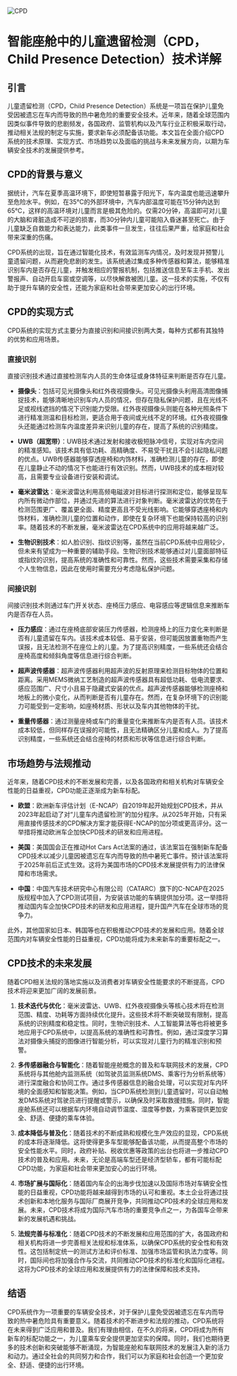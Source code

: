 ![CPD](SmartCockpit/CPD/CPD.png)
# 智能座舱中的儿童遗留检测（CPD，Child Presence Detection）技术详解

## 引言

儿童遗留检测（CPD，Child Presence Detection）系统是一项旨在保护儿童免受因被遗忘在车内而导致的热中暑危险的重要安全技术。近年来，随着全球范围内因类似事件导致的悲剧频发，各国政府、监管机构以及汽车行业正积极采取行动，推动相关法规的制定与实施，要求新车必须配备该功能。本文旨在全面介绍CPD系统的技术原理、实现方式、市场趋势以及面临的挑战与未来发展方向，以期为车辆安全技术的发展提供参考。

## CPD的背景与意义

据统计，汽车在夏季高温环境下，即使短暂暴露于阳光下，车内温度也能迅速攀升至危险水平。例如，在35℃的外部环境中，汽车内部温度可能在15分钟内达到65℃，这样的高温环境对儿童而言是极其危险的。仅需20分钟，高温即可对儿童的大脑和肾脏造成不可逆的损害，而30分钟内儿童可能陷入昏迷甚至死亡。由于儿童缺乏自救能力和表达能力，此类事件一旦发生，往往后果严重，给家庭和社会带来深重的伤痛。

CPD系统的出现，旨在通过智能化技术，有效监测车内情况，及时发现并预警儿童遗留问题，从而避免悲剧的发生。该系统通过集成多种传感器和算法，能够精准识别车内是否存在儿童，并触发相应的警报机制，包括推送信息至车主手机、发出警报声、自动开启车窗或空调等，以尽快解救被困儿童。这一技术的实施，不仅有助于提升车辆的安全性，还能为家庭和社会带来更加安心的出行环境。

## CPD的实现方式

CPD系统的实现方式主要分为直接识别和间接识别两大类，每种方式都有其独特的优势和应用场景。

### 直接识别

直接识别技术通过直接检测车内人员的生命体征或身体特征来判断是否存在儿童。

- **摄像头**：包括可见光摄像头和红外夜视摄像头。可见光摄像头利用高清图像捕捉技术，能够清晰地识别车内人员的情况，但存在隐私保护问题，且在光线不足或视线遮挡的情况下识别能力受限。红外夜视摄像头则能在各种光照条件下进行精准测温和目标检测，更适合用于夜间或光线不足的环境。红外夜视摄像头还能通过检测车内温度差异来识别儿童的存在，提高了系统的识别精度。
  
- **UWB（超宽带）**：UWB技术通过发射和接收极短脉冲信号，实现对车内空间的精准感知。该技术具有低功耗、高精确度、不易受干扰且不会引起隐私问题的优点。UWB传感器能够穿透座椅和内饰材料，准确检测儿童的存在，即使在儿童静止不动的情况下也能进行有效识别。然而，UWB技术的成本相对较高，且需要专业设备进行安装和调试。

- **毫米波雷达**：毫米波雷达利用高频电磁波对目标进行探测和定位，能够呈现车内所有微动作部位，并通过先进的算法进行对象判断。毫米波雷达的优势在于检测范围更广、覆盖更全面、精度更高且不受光线影响。它能够穿透座椅和内饰材料，准确检测儿童的位置和动作，即使在复杂环境下也能保持较高的识别率。随着技术的不断发展，毫米波雷达在CPD系统中的应用将越来越广泛。

- **生物识别技术**：如人脸识别、指纹识别等，虽然在当前CPD系统中应用较少，但未来有望成为一种重要的辅助手段。生物识别技术能够通过对儿童面部特征或指纹的识别，提高系统的准确性和可靠性。然而，这些技术需要采集和存储个人生物信息，因此在使用时需要充分考虑隐私保护问题。

### 间接识别

间接识别技术则通过车门开关状态、座椅压力感应、电容感应等逻辑信息来推断车内是否存在人员。

- **压力感应**：通过在座椅底部安装压力传感器，检测座椅上的压力变化来判断是否有儿童遗留在车内。该技术成本较低、易于安装，但可能因放置重物而产生误报，且无法检测不在座位上的儿童。为了提高识别精度，一些系统还会结合座椅高度和倾斜角度等信息进行综合判断。

- **超声波传感器**：超声波传感器利用超声波的反射原理来检测目标物体的位置和距离。采用MEMS微纳工艺制造的超声波传感器具有超低功耗、低电流要求、感应范围广、尺寸小且易于隐藏式安装的优点。超声波传感器能够检测座椅和地板上的微小变化，从而判断是否有儿童存在。然而，在复杂环境下的识别能力可能受到一定影响，如座椅材质、形状以及车内其他物体的干扰。

- **重量传感器**：通过测量座椅或车门的重量变化来推断车内是否有人员。该技术成本较低，但同样存在误报的可能性，且无法精确区分儿童和成人。为了提高识别精度，一些系统还会结合座椅的材质和形状等信息进行综合判断。

## 市场趋势与法规推动

近年来，随着CPD技术的不断发展和完善，以及各国政府和相关机构对车辆安全性能的日益重视，CPD功能正逐渐成为新车标配。

- **欧盟**：欧洲新车评估计划（E-NCAP）自2019年起开始规划CPD技术，并从2023年起启动了对“儿童车内遗留检测”的加分程序。从2025年开始，只有采用直接传感技术的CPD解决方案才能获得E-NCAP的加分项或更高评分。这一举措将推动欧洲车企加快CPD技术的研发和应用进程。

- **美国**：美国国会正在推动Hot Cars Act法案的通过，该法案旨在强制新车配备CPD技术以减少儿童因被遗忘在车内而导致的热中暑死亡事件。预计该法案将于2025年前后正式生效。这将为美国市场的CPD技术发展提供有力的法律保障和市场需求。

- **中国**：中国汽车技术研究中心有限公司（CATARC）旗下的C-NCAP在2025版规程中加入了CPD测试项目，为安装该功能的车辆提供加分项。这一举措将推动国内车企加快CPD技术的研发和应用进程，提升国产汽车在全球市场的竞争力。

此外，其他国家如日本、韩国等也在积极推动CPD技术的发展和应用。随着全球范围内对车辆安全性能的日益重视，CPD功能将成为未来新车的重要标配之一。

## CPD技术的未来发展

随着CPD相关法规的落地实施以及消费者对车辆安全性能要求的不断提高，CPD技术将迎来更加广阔的发展前景。

1. **技术迭代与优化**：毫米波雷达、UWB、红外夜视摄像头等核心技术将在检测范围、精度、功耗等方面持续优化提升。这些技术将不断突破现有限制，提高系统的识别精度和稳定性。同时，生物识别技术、人工智能算法等也将被更多地应用于CPD系统中，以提高系统的准确性和可靠性。例如，通过深度学习算法对摄像头捕捉的图像进行智能分析，可以实现对儿童行为的精准识别和预警。

2. **多传感器融合与智能化**：随着智能座舱概念的普及和车联网技术的发展，CPD系统将与其他舱内监测系统（如驾驶员监测系统DMS、乘客行为分析系统等）进行深度融合和协同工作。通过多传感器信息的融合处理，可以实现对车内环境的全面感知和智能决策。例如，当CPD系统检测到儿童遗留时，可以自动触发DMS系统对驾驶员进行提醒或警示，以确保及时采取救援措施。同时，智能座舱系统还可以根据车内环境自动调节温度、湿度等参数，为乘客提供更加安全、舒适、便捷的乘车体验。

3. **成本降低与普及化**：随着技术的不断成熟和规模化生产效应的显现，CPD系统的成本将逐渐降低。这将使得更多车型能够配备该功能，从而提高整个市场的安全性能水平。同时，政府补贴、税收优惠等政策的出台也将进一步推动CPD技术的普及和应用。未来，无论是高端车型还是经济型轿车，都有可能标配CPD功能，为家庭和社会带来更加安心的出行环境。

4. **市场扩展与国际化**：随着国内车企的出海步伐加速以及国际市场对车辆安全性能的日益重视，CPD功能将越来越得到市场的认可和重视。本土企业将通过技术创新和本地化服务与国际厂商展开竞争，共同推动CPD技术的全球应用和发展。未来，CPD技术将成为国际汽车市场的重要竞争点之一，为各国车企带来新的发展机遇和挑战。

5. **法规完善与标准化**：随着CPD技术的不断发展和应用范围的扩大，各国政府和相关机构将进一步完善相关法规和标准体系，以确保CPD系统的安全性和有效性。这包括制定统一的测试方法和评价标准、加强市场监管和执法力度等。同时，国际间也将加强合作与交流，共同推动CPD技术的标准化和国际化进程。这将为CPD技术的全球应用和发展提供有力的法律保障和技术支持。

## 结语

CPD系统作为一项重要的车辆安全技术，对于保护儿童免受因被遗忘在车内而导致的热中暑危险具有重要意义。随着技术的不断进步和法规的推动，CPD系统将在未来得到广泛应用和普及。我们有理由相信，在不久的将来，CPD将成为所有新车的标配功能之一，为儿童乘车安全提供更加坚实的保障。同时，我们也期待更多的技术创新和突破能够不断涌现，为智能座舱和车联网技术的发展注入新的活力和动力。通过全社会的共同努力和合作，我们可以为家庭和社会创造一个更加安全、舒适、便捷的出行环境。

